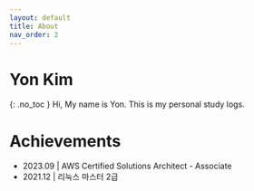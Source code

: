 ```yaml
---
layout: default
title: About
nav_order: 2
---
```


# Yon Kim
{: .no_toc }
Hi, My name is Yon. This is my personal study logs.

# Achievements
- 2023.09 | AWS Certified Solutions Architect - Associate
- 2021.12 | 리눅스 마스터 2급


